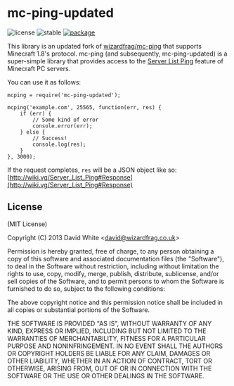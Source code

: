 # mc-ping-updated

![license](http://img.shields.io/npm/l/mc-ping-updated.png?style=flat) 
![stable](http://img.shields.io/npm/v/mc-ping-updated.png?style=flat)
[![package](http://img.shields.io/npm/mc-ping-updated.png?style=flat)](https://www.npmjs.org/package/mc-ping-updated)

This library is an updated fork of [wizardfrag/mc-ping](https://github.com/wizardfrag/mc-ping) that supports Minecraft 1.8's protocol. mc-ping (and subsequently, mc-ping-updated) is a super-simple library that provides access to the [Server List Ping](http://wiki.vg/Server_List_Ping) feature of Minecraft PC servers.

You can use it as follows:

    mcping = require('mc-ping-updated');

    mcping('example.com', 25565, function(err, res) {
    	if (err) {
    		// Some kind of error
    		console.error(err);
    	} else {
    		// Success!
    		console.log(res);
    	}
	}, 3000);

If the request completes, `res` will be a JSON object like so: [http://wiki.vg/Server_List_Ping#Response](http://wiki.vg/Server_List_Ping#Response)

## License

(MIT License)

Copyright (C) 2013 David White &lt;david@wizardfrag.co.uk&gt;

Permission is hereby granted, free of charge, to any person obtaining a copy of this software and associated documentation files (the "Software"), to deal in the Software without restriction, including without limitation the rights to use, copy, modify, merge, publish, distribute, sublicense, and/or sell copies of the Software, and to permit persons to whom the Software is furnished to do so, subject to the following conditions:

The above copyright notice and this permission notice shall be included in all copies or substantial portions of the Software.

THE SOFTWARE IS PROVIDED "AS IS", WITHOUT WARRANTY OF ANY KIND, EXPRESS OR IMPLIED, INCLUDING BUT NOT LIMITED TO THE WARRANTIES OF MERCHANTABILITY, FITNESS FOR A PARTICULAR PURPOSE AND NONINFRINGEMENT. IN NO EVENT SHALL THE AUTHORS OR COPYRIGHT HOLDERS BE LIABLE FOR ANY CLAIM, DAMAGES OR OTHER LIABILITY, WHETHER IN AN ACTION OF CONTRACT, TORT OR OTHERWISE, ARISING FROM, OUT OF OR IN CONNECTION WITH THE SOFTWARE OR THE USE OR OTHER DEALINGS IN THE SOFTWARE.

